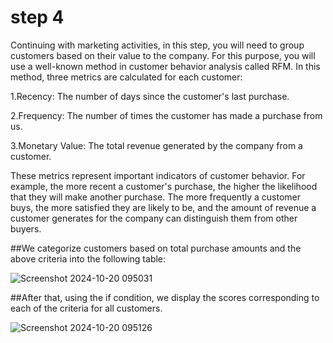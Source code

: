 # step 4

Continuing with marketing activities, in this step, you will need to group customers based on their value to the company. For this purpose, you will use a well-known method in customer behavior analysis called RFM. In this method, three metrics are calculated for each customer:

1.Recency: The number of days since the customer's last purchase.

2.Frequency: The number of times the customer has made a purchase from us.

3.Monetary Value: The total revenue generated by the company from a customer.

These metrics represent important indicators of customer behavior. For example, the more recent a customer's purchase, the higher the likelihood that they will make another purchase. The more frequently a customer buys, the more satisfied they are likely to be, and the amount of revenue a customer generates for the company can distinguish them from other buyers.

 ##We categorize customers based on total purchase amounts and the above criteria into the following table:

 
 ![Screenshot 2024-10-20 095031](https://github.com/user-attachments/assets/a72859e5-0f69-4a46-a50a-be42f4911943)

 ##After that, using the if condition, we display the scores corresponding to each of the criteria for all customers.

![Screenshot 2024-10-20 095126](https://github.com/user-attachments/assets/81f49245-ad25-48cf-b271-f9e89471144c)
